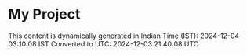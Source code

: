 # My Project

This content is dynamically generated in Indian Time (IST): 2024-12-04 03:10:08 IST
Converted to UTC: 2024-12-03 21:40:08 UTC
